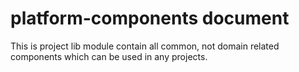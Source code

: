 # platform-components document

This is project lib module contain all common, not domain related components which can be used in any projects.
